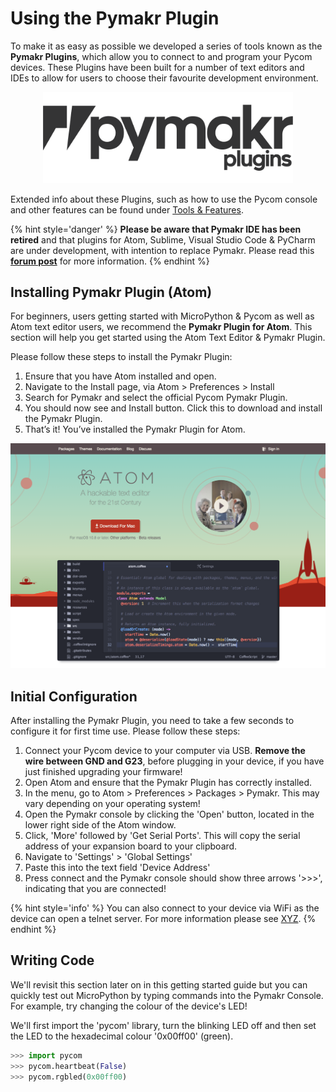 # Using the Pymakr Plugin

To make it as easy as possible we developed a series of tools known as the **Pymakr Plugins**, which allow you to connect to and program your Pycom devices. These Plugins have been built for a number of text editors and IDEs to allow for users to choose their favourite development environment.

<p align="center"><img src ="../../../img/pymakr-logo.png" width="400"></p>

Extended info about these Plugins, such as how to use the Pycom console and other features can be found under [Tools & Features](../../chapter/toolsandfeatures/README.md).

{% hint style='danger' %}
**Please be aware that Pymakr IDE has been retired** and that plugins for Atom, Sublime, Visual Studio Code & PyCharm are under development, with intention to replace Pymakr. Please read this [**forum post**](https://forum.pycom.io/topic/635/pymakr-time-of-death-09-02/41) for more information.
{% endhint %}

## Installing Pymakr Plugin (Atom)

For beginners, users getting started with MicroPython & Pycom as well as Atom text editor users, we recommend the **Pymakr Plugin for Atom**. This section will help you get started using the Atom Text Editor & Pymakr Plugin.

Please follow these steps to install the Pymakr Plugin:

1. Ensure that you have Atom installed and open.
2. Navigate to the Install page, via Atom > Preferences > Install
3. Search for Pymakr and select the official Pycom Pymakr Plugin.
4. You should now see and Install button. Click this to download and install the Pymakr Plugin.
5. That’s it! You’ve installed the Pymakr Plugin for Atom.

<p align="center"><img src ="../../../img/atom-text-editor.png" width="600"></p>


## Initial Configuration

After installing the Pymakr Plugin, you need to take a few seconds to configure it for first time use. Please follow these steps:

1. Connect your Pycom device to your computer via USB. **Remove the wire between GND and G23**, before plugging in your device, if you have just finished upgrading your firmware!
2. Open Atom and ensure that the Pymakr Plugin has correctly installed.
3. In the menu, go to Atom > Preferences > Packages > Pymakr. This may vary depending on your operating system!
4. Open the Pymakr console by clicking the 'Open' button, located in the lower right side of the Atom window.
5. Click, 'More' followed by 'Get Serial Ports'. This will copy the serial address of your expansion board to your clipboard.
6. Navigate to 'Settings' > 'Global Settings'
7. Paste this into the text field 'Device Address'
8. Press connect and the Pymakr console should show three arrows '>>>', indicating that you are connected!

{% hint style='info' %}
You can also connect to your device via WiFi as the device can open a telnet server. For more information please see [XYZ]().
{% endhint %}

## Writing Code

We'll revisit this section later on in this getting started guide but you can quickly test out MicroPython by typing commands into the Pymakr Console. For example, try changing the colour of the device's LED!

We'll first import the 'pycom' library, turn the blinking LED off and then set the LED to the hexadecimal colour '0x00ff00' (green).

```python
>>> import pycom
>>> pycom.heartbeat(False)
>>> pycom.rgbled(0x00ff00)
```
